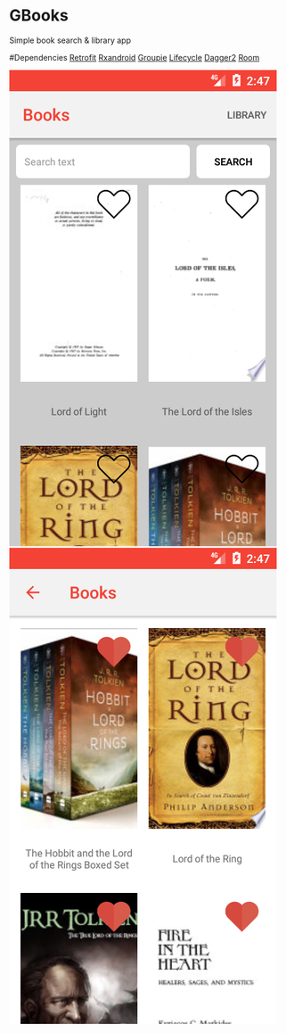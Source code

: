 # GBooks
Simple book search & library app

#Dependencies 
[Retrofit](https://square.github.io/retrofit/)
[Rxandroid](https://github.com/ReactiveX/RxAndroid/)
[Groupie](https://github.com/lisawray/groupie)
[Lifecycle](https://developer.android.com/jetpack/androidx/releases/lifecycle)
[Dagger2](https://dagger.dev/)
[Room](https://developer.android.com/training/data-storage/room)


![main screen](https://github.com/Logsod/GBooks/blob/master/images/Screenshot_1627829239.png)![library screen](https://github.com/Logsod/GBooks/blob/master/images/Screenshot_1627829274.png)
